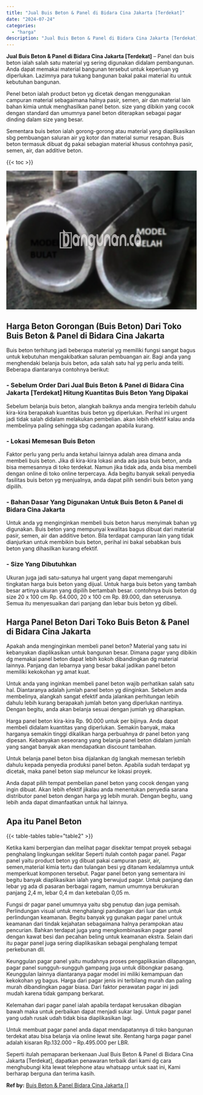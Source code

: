```yaml
---
title: "Jual Buis Beton & Panel di Bidara Cina Jakarta [Terdekat]"
date: "2024-07-24"
categories: 
  - "harga"
description: "Jual Buis Beton & Panel di Bidara Cina Jakarta [Terdekat]. Seperti itulah pemaparan berkenaan Jual Buis Beton & Panel di Bidara Cina Jakarta [Terdekat], da..."
---
```


**Jual Buis Beton & Panel di Bidara Cina Jakarta \[Terdekat\]** – Panel dan buis beton ialah salah satu material yg sering digunakan didalam pembangunan. Anda dapat memakai material bangunan tersebut untuk keperluan yg diperlukan. Lazimnya para tukang bangunan bakal pakai material itu untuk kebutuhan bangunan.

Penel beton ialah product beton yg dicetak dengan menggunakan campuran material sebagaimana halnya pasir, semen, air dan material lain bahan kimia untuk menghasilkan panel beton. size yang dibikin yang cocok dengan standard dan umumnya panel beton diterapkan sebagai pagar dinding dalam size yang besar.

Sementara buis beton ialah gorong-gorong atau material yang diaplikasikan sbg pembuangan saluran air yg kotor dan material sumur resapan. Buis beton termasuk dibuat dg pakai sebagian material khusus contohnya pasir, semen, air, dan additive beton.

{{< toc >}}

![Jual Buis Beton & Panel di Bidara Cina Jakarta [Terdekat]](/images/jual-panel-buis-beton-murah-08.png)

## Harga Beton Gorongan (Buis Beton) Dari Toko Buis Beton & Panel di Bidara Cina Jakarta

Buis beton terhitung jadi beberapa material yg memiliki fungsi sangat bagus untuk kebutuhan mengakibatkan saluran pembuangan air. Bagi anda yang menghendaki belanja buis beton, ada salah satu hal yg perlu anda teliti. Beberapa diantaranya contohnya berikut:

### \- Sebelum Order Dari Jual Buis Beton & Panel di Bidara Cina Jakarta \[Terdekat\] Hitung Kuantitas Buis Beton Yang Dipakai

Sebelum belanja buis beton, alangkah baiknya anda mengira terlebih dahulu kira-kira berapakah kuantitas buis beton yg diperlukan. Perihal ini urgent jadi tidak salah didalam melakukan pembelian. akan lebih efektif kalau anda membelinya paling sehingga sbg cadangan apabila kurang.

### \- Lokasi Memesan Buis Beton

Faktor perlu yang perlu anda ketahui lainnya adalah area dimana anda membeli buis beton. Jika di kira-kira lokasi anda ada jasa buis beton, anda bisa memesannya di toko terdekat. Namun jika tidak ada, anda bisa membeli dengan online di toko online terpercaya. Ada begitu banyak sekali penyedia fasilitas buis beton yg menjualnya, anda dapat pilih sendiri buis beton yang dipilih.

### \- Bahan Dasar Yang Digunakan Untuk Buis Beton & Panel di Bidara Cina Jakarta

Untuk anda yg menginginkan membeli buis beton harus menyimak bahan yg digunakan. Buis beton yang mempunyai kwalitas bagus dibuat dari material pasir, semen, air dan additive beton. Bila terdapat campuran lain yang tidak dianjurkan untuk membikin buis beton, perihal ini bakal sebabkan buis beton yang dihasilkan kurang efektif.

### \- Size Yang Dibutuhkan

Ukuran juga jadi satu-satunya hal urgent yang dapat memengaruhi tingkatan harga buis beton yang dijual. Untuk harga buis beton yang tambah besar artinya ukuran yang dipilih bertambah besar. contohnya buis beton dg size 20 x 100 cm Rp. 64.000, 20 x 100 cm Rp. 89.000, dan seterusnya. Semua itu menyesuaikan dari panjang dan lebar buis beton yg dibeli.

## Harga Panel Beton Dari Toko Buis Beton & Panel di Bidara Cina Jakarta

Apakah anda menginginkan membeli panel beton? Material yang satu ini kebanyakan diaplikasikan untuk bangunan besar. Dimana pagar yang dibikin dg memakai panel beton dapat lebih kokoh dibandingkan dg material lainnya. Panjang dan lebarnya yang besar bakal jadikan panel beton memiliki kekokohan yg amat kuat.

Untuk anda yang inginkan membeli panel beton wajib perhatikan salah satu hal. Diantaranya adalah jumlah panel beton yg diinginkan. Sebelum anda membelinya, alangkah sangat efektif anda jalankan perhitungan lebih dahulu lebih kurang berapakah jumlah beton yang diperlukan nantinya. Dengan begitu, anda akan belanja sesuai dengan jumlah yg diharapkan.

Harga panel beton kira-kira Rp. 90.000 untuk per bijinya. Anda dapat membeli didalam kuantitas yang diperlukan. Semakin banyak, maka harganya semakin tinggi dikalikan harga perbuahnya dr panel beton yang dipesan. Kebanyakan seseorang yang belanja panel beton didalam jumlah yang sangat banyak akan mendapatkan discount tambahan.

Untuk belanja panel beton bisa dijalankan dg langkah memesan terlebih dahulu kepada penyedia produksi panel beton. Apabila sudah terdapat yg dicetak, maka panel beton siap meluncur ke lokasi proyek.

Anda dapat pilih tempat pembelian panel beton yang cocok dengan yang ingin dibuat. Akan lebih efektif jikalau anda menentukan penyedia sarana distributor panel beton dengan harga yg lebih murah. Dengan begitu, uang lebih anda dapat dimanfaatkan untuk hal lainnya.

## Apa itu Panel Beton

{{< table-tables table="table2" >}}

Ketika kami berpergian dan melihat pagar disekitar tempat proyek sebagai penghalang lingkungan seklitar Seperti itulah contoh pagar panel. Pagar panel yaitu product beton yg dibuat pakai campuran pasir, air, semen,material kimia tertu dan tulangan besi yg ditanam kedalamnya untuk memperkuat komponen tersebut. Pagar panel beton yang sementara ini begitu banyak diaplikasikan ialah yang berwujud pagar. Untuk panjang dan lebar yg ada di pasaran berbagai ragam, namun umumnya berukuran panjang 2,4 m, lebar 0,4 m dan ketebalan 0,05 m.

Fungsi dr pagar panel umumnya yaitu sbg penutup dan juga pemisah. Perlindungan visual untuk menghalangi pandangan dari luar dan untuk perlindungan keamanan. Begitu banyak yg gunakan pagar panel untuk keamanan dari tindak kejahatan sebagaimana halnya perampokan atau pencurian. Bahkan terdapat juga yang mengkombinasikan pagar panel dengan kawat besi dan pecahan beling untuk keamanan ekstra. Selain dari itu pagar panel juga sering diaplikasikan sebagai penghalang tempat perkebunan dll.

Keunggulan pagar panel yaitu mudahnya proses pengaplikasian dilapangan, pagar panel sungguh-sungguh gampang juga untuk dibongkar pasang. Keunggulan lainnya diantaranya pagar model ini miliki kemampuan dan kekokohan yg bagus. Harga dari pagar jenis ini terbilang murah dan paling murah dibandingkan pagar biasa. Dari faktor perawatan pagar ini jadi mudah karena tidak gampang berkarat.

Kelemahan dari pagar panel ialah apabila terdapat kerusakan dibagian bawah maka untuk perbaikan dapat menjadi sukar lagi. Untuk pagar panel yang udah rusak udah tidak bisa diaplikasikan lagi.

Untuk membuat pagar panel anda dapat mendapatannya di toko bangunan terdekat atau bisa belanja via online lewat site. Rentang harga pagar panel adalah kisaran Rp.132.000 – Rp.495.000 per LBR.

Seperti itulah pemaparan berkenaan Jual Buis Beton & Panel di Bidara Cina Jakarta \[Terdekat\], dapatkan penawaran terbaik dari kami dg cara menghubungi kita lewat telephone atau whatsapp untuk saat ini, Kami berharap berguna dan terima kasih.

**Ref by:** [Buis Beton & Panel Bidara Cina Jakarta []](https://id.wikipedia.org/wiki/Buis)
